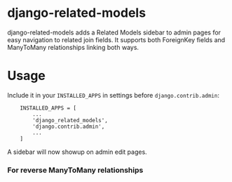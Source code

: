 # django-related-models

django-related-models adds a Related Models sidebar to admin pages for easy navigation to related join fields. It supports both ForeignKey fields and ManyToMany relationships linking both ways.

# Usage

Include it in your `INSTALLED_APPS` in settings before `django.contrib.admin`:
```
    INSTALLED_APPS = [
        ...
        'django_related_models',
        'django.contrib.admin',
        ...
    ]
```

A sidebar will now showup on admin edit pages.

### For reverse ManyToMany relationships

